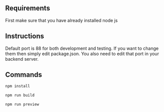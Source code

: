 ## Requirements

First make sure that you have already installed node js

## Instructions

Default port is 88 for both development and testing. If you want to change them then simply edit package.json. You also need to edit that port in your backend server.


## Commands

```sh
npm install
```

```sh
npm run build
```

```sh
npm run preview
```
